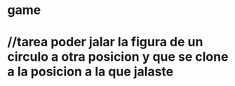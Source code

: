 # game
# //tarea poder jalar la figura de un circulo a otra posicion y que se clone a la posicion a la que jalaste
